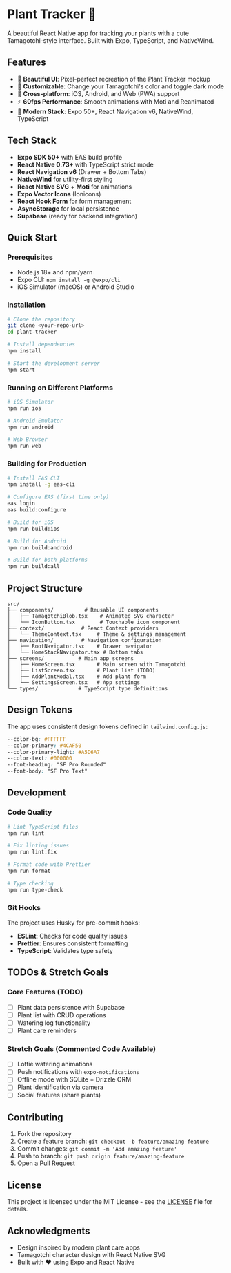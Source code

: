 # Plant Tracker 🌱

A beautiful React Native app for tracking your plants with a cute Tamagotchi-style interface. Built with Expo, TypeScript, and NativeWind.

## Features

- 🌿 **Beautiful UI**: Pixel-perfect recreation of the Plant Tracker mockup
- 🎨 **Customizable**: Change your Tamagotchi's color and toggle dark mode
- 📱 **Cross-platform**: iOS, Android, and Web (PWA) support
- ⚡ **60fps Performance**: Smooth animations with Moti and Reanimated
- 🎯 **Modern Stack**: Expo 50+, React Navigation v6, NativeWind, TypeScript

## Tech Stack

- **Expo SDK 50+** with EAS build profile
- **React Native 0.73+** with TypeScript strict mode
- **React Navigation v6** (Drawer + Bottom Tabs)
- **NativeWind** for utility-first styling
- **React Native SVG** + **Moti** for animations
- **Expo Vector Icons** (Ionicons)
- **React Hook Form** for form management
- **AsyncStorage** for local persistence
- **Supabase** (ready for backend integration)

## Quick Start

### Prerequisites

- Node.js 18+ and npm/yarn
- Expo CLI: `npm install -g @expo/cli`
- iOS Simulator (macOS) or Android Studio

### Installation

```bash
# Clone the repository
git clone <your-repo-url>
cd plant-tracker

# Install dependencies
npm install

# Start the development server
npm start
```

### Running on Different Platforms

```bash
# iOS Simulator
npm run ios

# Android Emulator  
npm run android

# Web Browser
npm run web
```

### Building for Production

```bash
# Install EAS CLI
npm install -g eas-cli

# Configure EAS (first time only)
eas login
eas build:configure

# Build for iOS
npm run build:ios

# Build for Android
npm run build:android

# Build for both platforms
npm run build:all
```

## Project Structure

```
src/
├── components/          # Reusable UI components
│   ├── TamagotchiBlob.tsx    # Animated SVG character
│   └── IconButton.tsx        # Touchable icon component
├── context/            # React Context providers
│   └── ThemeContext.tsx     # Theme & settings management
├── navigation/         # Navigation configuration
│   ├── RootNavigator.tsx    # Drawer navigator
│   └── HomeStackNavigator.tsx # Bottom tabs
├── screens/           # Main app screens
│   ├── HomeScreen.tsx       # Main screen with Tamagotchi
│   ├── ListScreen.tsx       # Plant list (TODO)
│   ├── AddPlantModal.tsx    # Add plant form
│   └── SettingsScreen.tsx   # App settings
└── types/             # TypeScript type definitions
```

## Design Tokens

The app uses consistent design tokens defined in `tailwind.config.js`:

```css
--color-bg: #FFFFFF
--color-primary: #4CAF50
--color-primary-light: #A5D6A7  
--color-text: #000000
--font-heading: "SF Pro Rounded"
--font-body: "SF Pro Text"
```

## Development

### Code Quality

```bash
# Lint TypeScript files
npm run lint

# Fix linting issues
npm run lint:fix

# Format code with Prettier
npm run format

# Type checking
npm run type-check
```

### Git Hooks

The project uses Husky for pre-commit hooks:

- **ESLint**: Checks for code quality issues
- **Prettier**: Ensures consistent formatting
- **TypeScript**: Validates type safety

## TODOs & Stretch Goals

### Core Features (TODO)
- [ ] Plant data persistence with Supabase
- [ ] Plant list with CRUD operations  
- [ ] Watering log functionality
- [ ] Plant care reminders

### Stretch Goals (Commented Code Available)
- [ ] Lottie watering animations
- [ ] Push notifications with `expo-notifications`
- [ ] Offline mode with SQLite + Drizzle ORM
- [ ] Plant identification via camera
- [ ] Social features (share plants)

## Contributing

1. Fork the repository
2. Create a feature branch: `git checkout -b feature/amazing-feature`
3. Commit changes: `git commit -m 'Add amazing feature'`
4. Push to branch: `git push origin feature/amazing-feature`
5. Open a Pull Request

## License

This project is licensed under the MIT License - see the [LICENSE](LICENSE) file for details.

## Acknowledgments

- Design inspired by modern plant care apps
- Tamagotchi character design with React Native SVG
- Built with ❤️ using Expo and React Native